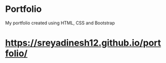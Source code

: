 # Portfolio
My portfolio created using HTML, CSS and Bootstrap
# https://sreyadinesh12.github.io/portfolio/
